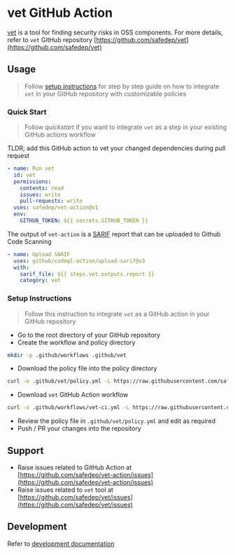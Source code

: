 # vet GitHub Action

[vet](https://github.com/safedep/vet) is a tool for finding security risks
in OSS components. For more details, refer to `vet` GitHub repository
[https://github.com/safedep/vet](https://github.com/safedep/vet)

## Usage

> Follow [setup instructions](#setup-instructions) for step by step guide
> on how to integrate `vet` in your GitHub repository with customizable policies

### Quick Start

> Follow *quickstart* if you want to integrate `vet` as a step in your
> existing GitHub actions workflow

TLDR; add this GitHub action to vet your changed dependencies during pull request

```yaml
- name: Run vet
  id: vet
  permissions:
    contents: read
    issues: write
    pull-requests: write
  uses: safedep/vet-action@v1
  env:
    GITHUB_TOKEN: ${{ secrets.GITHUB_TOKEN }}
```

The output of `vet-action` is a [SARIF](#) report that can be uploaded to Github Code Scanning

```yaml
- name: Upload SARIF
  uses: github/codeql-action/upload-sarif@v3
  with:
    sarif_file: ${{ steps.vet.outputs.report }}
    category: vet
```

### Setup Instructions

> Follow this instruction to integrate `vet` as a GitHub action in your
> GitHub repository

- Go to the root directory of your GitHub repository
- Create the workflow and policy directory

```bash
mkdir -p .github/workflows .github/vet
```

- Download the policy file into the policy directory

```bash
curl -o .github/vet/policy.yml -L https://raw.githubusercontent.com/safedep/vet-action/main/example/policy.yml
```

- Download `vet` GitHub Action workflow

```bash
curl -o .github/workflows/vet-ci.yml -L https://raw.githubusercontent.com/safedep/vet-action/main/example/vet-ci.yml
```

- Review the policy file in `.github/vet/policy.yml` and edit as required
- Push / PR your changes into the repository

## Support

- Raise issues related to GitHub Action at [https://github.com/safedep/vet-action/issues](https://github.com/safedep/vet-action/issues)
- Raise issues related to `vet` tool at [https://github.com/safedep/vet/issues](https://github.com/safedep/vet/issues)

## Development

Refer to [development documentation](docs/development.md)
